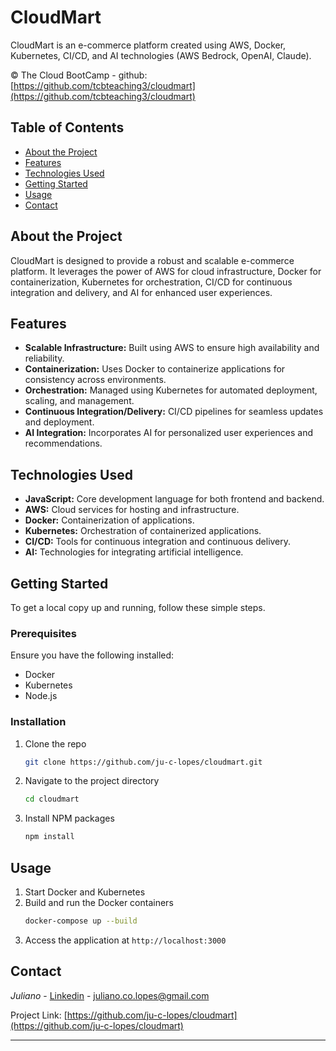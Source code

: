 # CloudMart

CloudMart is an e-commerce platform created using AWS, Docker, Kubernetes, CI/CD, and AI technologies (AWS Bedrock, OpenAI, Claude).

&copy; The Cloud BootCamp - github: [https://github.com/tcbteaching3/cloudmart](https://github.com/tcbteaching3/cloudmart)

## Table of Contents

- [About the Project](#about-the-project)
- [Features](#features)
- [Technologies Used](#technologies-used)
- [Getting Started](#getting-started)
- [Usage](#usage)
- [Contact](#contact)

## About the Project

CloudMart is designed to provide a robust and scalable e-commerce platform. It leverages the power of AWS for cloud infrastructure, Docker for containerization, Kubernetes for orchestration, CI/CD for continuous integration and delivery, and AI for enhanced user experiences.

## Features

- **Scalable Infrastructure:** Built using AWS to ensure high availability and reliability.
- **Containerization:** Uses Docker to containerize applications for consistency across environments.
- **Orchestration:** Managed using Kubernetes for automated deployment, scaling, and management.
- **Continuous Integration/Delivery:** CI/CD pipelines for seamless updates and deployment.
- **AI Integration:** Incorporates AI for personalized user experiences and recommendations.

## Technologies Used

- **JavaScript:** Core development language for both frontend and backend.
- **AWS:** Cloud services for hosting and infrastructure.
- **Docker:** Containerization of applications.
- **Kubernetes:** Orchestration of containerized applications.
- **CI/CD:** Tools for continuous integration and continuous delivery.
- **AI:** Technologies for integrating artificial intelligence.

## Getting Started

To get a local copy up and running, follow these simple steps.

### Prerequisites

Ensure you have the following installed:
- Docker
- Kubernetes
- Node.js

### Installation

1. Clone the repo
   ```sh
   git clone https://github.com/ju-c-lopes/cloudmart.git
   ```
2. Navigate to the project directory
   ```sh
   cd cloudmart
   ```
3. Install NPM packages
   ```sh
   npm install
   ```

## Usage

1. Start Docker and Kubernetes
2. Build and run the Docker containers
   ```sh
   docker-compose up --build
   ```
3. Access the application at `http://localhost:3000`

## Contact

_Juliano_ - [Linkedin](https://www.linkedin.com/in/juliano-lopes-votorantim-sp/) - juliano.co.lopes@gmail.com

Project Link: [https://github.com/ju-c-lopes/cloudmart](https://github.com/ju-c-lopes/cloudmart)

---
